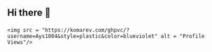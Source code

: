 ## Hi there 👋 <p align = "center">
	<img src = "https://komarev.com/ghpvc/?username=Ays1004&style=plastic&color=blueviolet" alt = "Profile Views"/>
</p>
  

<!--
**Ays1004/Ays1004** is a ✨ _special_ ✨ repository because its `README.md` (this file) appears on your GitHub profile.

Here are some ideas to get you started:

- 🔭 I’m currently working on ...
- 🌱 I’m currently learning ...
- 👯 I’m looking to collaborate on ...
- 🤔 I’m looking for help with ...
- 💬 Ask me about ...
- 📫 How to reach me: ...
- 😄 Pronouns: ...
- ⚡ Fun fact: ...
-->
